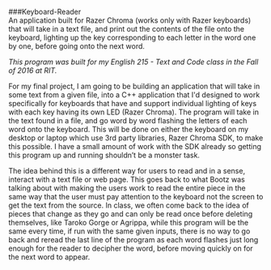 ###Keyboard-Reader  
An application built for Razer Chroma (works only with Razer keyboards) that will take in a text file, and print out the contents of the file onto the keyboard, lighting up the key corresponding to each letter in the word one by one, before going onto the next word.  
  
_This program was built for my English 215 - Text and Code class in the Fall of 2016 at RIT._
  
  
For my final project, I am going to be building an application that will take in some text from a given file, into a C++ application that I'd designed to work specifically for keyboards that have and support individual lighting of keys with each key having its own LED (Razer Chroma). The program will take in the text found in a file, and go word by word flashing the letters of each word onto the keyboard. This will be done on either the keyboard on my desktop or laptop which use 3rd party libraries, Razer Chroma SDK, to make this possible. I have a small amount of work with the SDK already so getting this program up and running shouldn’t be a monster task.

The idea behind this is a different way for users to read and in a sense, interact with a text file or web page. This goes back to what Bootz was talking about with making the users work to read the entire piece in the same way that the user must pay attention to the keyboard not the screen to get the text from the source. In class, we often come back to the idea of pieces that change as they go and can only be read once before deleting themselves, like Taroko Gorge or Agrippa, while this program will be the same every time, if run with the same given inputs, there is no way to go back and reread the last line of the program as each word flashes just long enough for the reader to decipher the word, before moving quickly on for the next word to appear.
